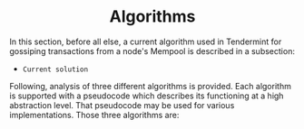 <div align='center'> 
	<h1>Algorithms</h1>
</div>

In this section, before all else, a current algorithm used in Tendermint for gossiping transactions from a node's Mempool is described in a subsection:

* `Current solution` 

Following, analysis of three different algorithms is provided. Each algorithm is supported with a pseudocode which describes its functioning at a high abstraction level. That pseudocode may be used for various implementations. Those three algorithms are:


<!--stackedit_data:
eyJoaXN0b3J5IjpbLTE3NDI4OTI2ODQsNDUxOTgwNDA3LDY2OT
kzOTA0MV19
-->